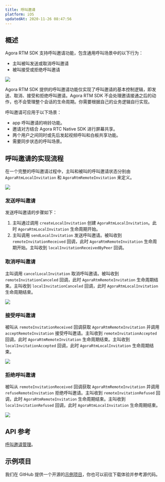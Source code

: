 ```yaml
---
title: 呼叫邀请
platform: iOS
updatedAt: 2020-11-26 08:47:56
---
```


## 概述

Agora RTM SDK 支持呼叫邀请功能，包含通用呼叫场景中的以下行为：

- 主叫被叫发送或取消呼叫邀请
- 被叫接受或拒绝呼叫邀请

![](https://web-cdn.agora.io/docs-files/1602313430536)

Agora RTM SDK 提供的呼叫邀请功能仅实现了呼叫邀请的基本控制逻辑，即发送、取消、接受和拒绝呼叫邀请。Agora RTM SDK 不会处理邀请接通之后的动作，也不会管理整个会话的生命周期。你需要根据自己的业务逻辑自行实现。

呼叫邀请可应用于以下场景：

- app 呼叫邀请的响铃功能。
- 邀请对方结合 Agora RTC Native SDK 进行屏幕共享。
- 两个用户之间同时或先后发起视频呼叫和白板共享功能。
- 需要同步状态的呼叫场景。

## 呼叫邀请的实现流程

在一个完整的呼叫邀请过程中，主叫和被叫的呼叫邀请状态分别由 `AgoraRtmLocalInvitation` 和 `AgoraRtmRemoteInvitation` 来定义。

![](https://web-cdn.agora.io/docs-files/1602321612917)

### 发送呼叫邀请

发送呼叫邀请的步骤如下：

1. 主叫通过调用 `createLocalInvitation` 创建 `AgoraRtmLocalInvitation`。此时 `AgoraRtmLocalInvitation` 生命周期开始。
2. 主叫调用 `sendLocalInvitation` 发送呼叫邀请。被叫收到 `remoteInvitationReceived` 回调，此时 `AgoraRtmRemoteInvitation` 生命周期开始。主叫收到 `localInvitationReceivedByPeer` 回调。

### 取消呼叫邀请

主叫调用 `cancelLocalInvitation` 取消呼叫邀请。被叫收到 `remoteInvitationCanceled` 回调，此时 `AgoraRtmRemoteInvitation` 生命周期结束。主叫收到 `localInvitationCanceled` 回调，此时 `AgoraRtmLocalInvitation` 生命周期结束。

![](https://web-cdn.agora.io/docs-files/1598604630795)

### 接受呼叫邀请

被叫从 `remoteInvitationReceived` 回调获取 `AgoraRtmRemoteInvitation` 并调用 `acceptRemoteInvitation` 接受呼叫邀请。主叫收到 `remoteInvitationAccepted` 回调，此时 `AgoraRtmRemoteInvitation` 生命周期结束。主叫收到 `localInvitationAccepted` 回调，此时 `AgoraRtmLocalInvitation` 生命周期结束。

![](https://web-cdn.agora.io/docs-files/1598604639933)

### 拒绝呼叫邀请

被叫从 `remoteInvitationReceived` 回调获取 `AgoraRtmRemoteInvitation` 并调用 `refuseRemoteInvitation` 拒绝呼叫邀请。主叫收到 `remoteInvitationRefused` 回调，此时 `AgoraRtmRemoteInvitation` 生命周期结束。主叫收到 `localInvitationRefused` 回调，此时 `AgoraRtmLocalInvitation` 生命周期结束。

![](https://web-cdn.agora.io/docs-files/1598604647326)

## API 参考

[呼叫邀请管理](https://docs.agora.io/cn/Real-time-Messaging/API%20Reference/RTM_oc/docs/API-Overview.html#callinvitation)。

## 示例项目

我们在 GitHub 提供一个开源的[示例项目](https://github.com/AgoraIO-Usecase/Video-Calling)，你也可以前往下载体验并参考源代码。
